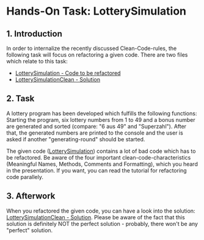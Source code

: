 # Hands-On Task: LotterySimulation #
## 1. Introduction ##
In order to internalize the recently discussed Clean-Code-rules, the following task will focus on refactoring a given code.
There are two files which relate to this task:
- [LotterySimulation - Code to be refactored](https://github.com/niwa99/Clean-Code-Presentation-SE/blob/master/LotterySimulation.java)
- [LotterySimulationClean - Solution](https://github.com/niwa99/Clean-Code-Presentation-SE/blob/master/LotterySimulationClean.java)

## 2. Task ##
A lottery program has been developed which fulfills the following functions:
Starting the program, six lottery numbers from 1 to 49 and a bonus number are generated and sorted (compare: "6 aus 49" and "Superzahl").
After that, the generated numbers are printed to the console and the user is asked if another "generating-round" should be started.

The given code ([LotterySimulation](https://github.com/niwa99/Clean-Code-Presentation-SE/blob/master/LotterySimulation.java)) contains a lot of bad code which has to be refactored.
Be aware of the four important clean-code-characteristics (Meaningful Names, Methods, Comments and Formatting), which you heard in the presentation. If you want, you can read the tutorial for refactoring code parallely.

## 3. Afterwork ##
When you refactored the given code, you can have a look into the solution: [LotterySimulationClean - Solution](https://github.com/niwa99/Clean-Code-Presentation-SE/blob/master/LotterySimulationClean.java).
Please be aware of the fact that this solution is definitely NOT the perfect solution - probably, there won't be any "perfect" solution.
